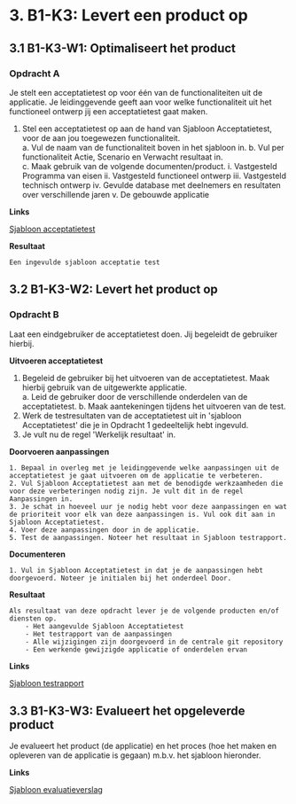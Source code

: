 
# 3. B1-K3: Levert een product op


## 3.1 B1-K3-W1: Optimaliseert het product

### Opdracht A

Je stelt een acceptatietest op voor één van de functionaliteiten uit de applicatie. Je leidinggevende geeft aan voor welke functionaliteit uit het functioneel ontwerp jij een acceptatietest gaat maken.  
 
1. Stel een acceptatietest op aan de hand van Sjabloon Acceptatietest, voor de aan jou toegewezen functionaliteit.  
    a. Vul de naam van de functionaliteit boven in het sjabloon in. 
    b. Vul per functionaliteit Actie, Scenario en Verwacht resultaat in.  
    c. Maak gebruik van de volgende documenten/product. 
        i.   Vastgesteld Programma van eisen 
        ii.  Vastgesteld functioneel ontwerp 
        iii. Vastgesteld technisch ontwerp 
        iv.  Gevulde database met deelnemers en resultaten over verschillende jaren
        v.   De gebouwde applicatie  
 
__Links__

[Sjabloon acceptatietest](https://elo.kw1c.nl/CMS/Studie/811%20ICT-Academie/811%20VakkenInhoud/%5BB.17%20MUL%5D%20Multidisciplinair%20project/25187%20%C2%A0%20Applicatie-%20en%20mediaontwikkelaar/Periode%2008/Projecten/Vestingloop%2025187/Sjabloon%20Acceptatietest.docx)

__Resultaat__

    Een ingevulde sjabloon acceptatie test

## 3.2 B1-K3-W2: Levert het product op

### Opdracht B

Laat een eindgebruiker de acceptatietest doen. Jij begeleidt de gebruiker hierbij.

__Uitvoeren acceptatietest__
  
  1. Begeleid de gebruiker bij het uitvoeren van de acceptatietest. Maak hierbij gebruik van de uitgewerkte applicatie.  
     a. Leid de gebruiker door de verschillende onderdelen van de acceptatietest. 
     b. Maak aantekeningen tijdens het uitvoeren van de test. 
  2. Werk de testresultaten van de acceptatietest uit in 'sjabloon Acceptatietest' die je in Opdracht 1 gedeeltelijk hebt ingevuld. 
  3. Je vult nu de regel 'Werkelijk resultaat' in. 

__Doorvoeren aanpassingen__

    1. Bepaal in overleg met je leidinggevende welke aanpassingen uit de acceptatietest je gaat uitvoeren om de applicatie te verbeteren. 
    2. Vul Sjabloon Acceptatietest aan met de benodigde werkzaamheden die voor deze verbeteringen nodig zijn. Je vult dit in de regel Aanpassingen in. 
    3. Je schat in hoeveel uur je nodig hebt voor deze aanpassingen en wat de prioriteit voor elk van deze aanpassingen is. Vul ook dit aan in Sjabloon Acceptatietest. 
    4. Voer deze aanpassingen door in de applicatie.  
    5. Test de aanpassingen. Noteer het resultaat in Sjabloon testrapport. 

__Documenteren__

    1. Vul in Sjabloon Acceptatietest in dat je de aanpassingen hebt doorgevoerd. Noteer je initialen bij het onderdeel Door. 

__Resultaat__

    Als resultaat van deze opdracht lever je de volgende producten en/of diensten op. 
        - Het aangevulde Sjabloon Acceptatietest  
        - Het testrapport van de aanpassingen  
        - Alle wijzigingen zijn doorgevoerd in de centrale git repository 
        - Een werkende gewijzigde applicatie of onderdelen ervan 

__Links__ 

[Sjabloon testrapport](https://elo.kw1c.nl/CMS/Studie/811%20ICT-Academie/811%20VakkenInhoud/%5BB.17%20MUL%5D%20Multidisciplinair%20project/25187%20%C2%A0%20Applicatie-%20en%20mediaontwikkelaar/Periode%2008/Projecten/Vestingloop%2025187/Sjabloon%20testrapport.docx)

## 3.3 B1-K3-W3: Evalueert het opgeleverde product

Je evalueert het product (de applicatie) en het proces (hoe het maken en opleveren van de applicatie is gegaan) m.b.v. het sjabloon hieronder.

__Links__

[Sjabloon evaluatieverslag](https://elo.kw1c.nl/CMS/Studie/811%20ICT-Academie/811%20VakkenInhoud/%5BB.17%20MUL%5D%20Multidisciplinair%20project/25187%20%C2%A0%20Applicatie-%20en%20mediaontwikkelaar/Periode%2008/Projecten/Vestingloop%2025187/Sjabloon%20evaluatieverslag.docx)



